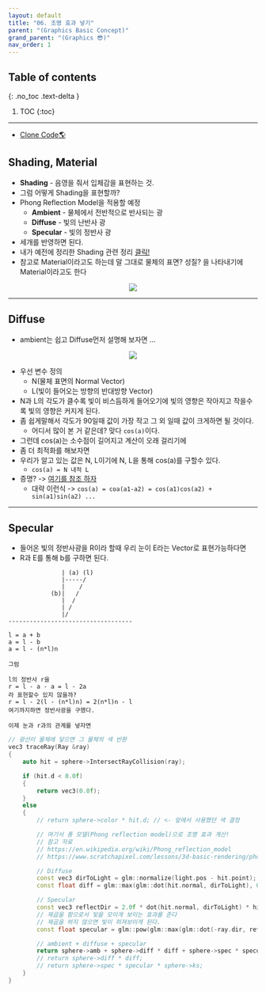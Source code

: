 ```yaml
---
layout: default
title: "06. 조명 효과 넣기"
parent: "(Graphics Basic Concept)"
grand_parent: "(Graphics 😎)"
nav_order: 1
---
```


## Table of contents
{: .no_toc .text-delta }

1. TOC
{:toc}

---

* [Clone Code🌎](https://github.com/Arthur880708/DirectX11-Examples/tree/master/08)

## Shading, Material

* **Shading** - 음영을 줘서 입체감을 표현하는 것.
* 그럼 어떻게 Shading을 표현할까?
* Phong Reflection Model을 적용할 예정
	* **Ambient** - 물체에서 전반적으로 반사되는 광
	* **Diffuse** - 빛의 난반사 광
	* **Specular** - 빛의 정반사 광
* 세개를 반영하면 된다.
* 내가 예전에 정리한 Shading 관련 정리 [클릭!](https://taehyungs-programming-blog.github.io/blog/docs/cpp/directx-12/g-18/)
* 참고로 Material이라고도 하는데 말 그대로 물체의 표면? 성질? 을 나타내기에 Material이라고도 한다

<p align="center">
  <img src="https://taehyungs-programming-blog.github.io/blog/assets/images/cpp/graphics/graphics-7-1.png"/>
</p>

---

## Diffuse

* ambient는 쉽고 Diffuse먼저 설명해 보자면 ...

<p align="center">
  <img src="https://taehyungs-programming-blog.github.io/blog/assets/images/cpp/graphics/graphics-7-3.png"/>
</p>

* 우선 변수 정의
    * N(물체 표면의 Normal Vector)
    * L(빛이 들어오는 방향의 반대방향 Vector)
* N과 L의 각도가 클수록 빛이 비스듬하게 들어오기에 빛의 영향은 작아지고
작을수록 빛의 영향은 커지게 된다.
* 좀 쉽게말해서 각도가 90일때 값이 가장 작고 그 외 일때 값이 크게하면 될 것이다.
    * 어디서 많이 본 거 같은데? 맞다 `cos(a)`이다.
* 그런데 cos(a)는 소수점이 길어지고 계산이 오래 걸리기에 
* 좀 더 최적화를 해보자면
* 우리가 알고 있는 값은 N, L이기에 N, L을 통해 cos(a)를 구할수 있다.
    * `cos(a) = N 내적 L`
* 증명? -> [여기를 참조 하자](https://m.blog.naver.com/PostView.naver?isHttpsRedirect=true&blogId=jihyoseok&logNo=221481723291)
    * 대략 이런식 -> `cos(a) = coa(a1-a2) = cos(a1)cos(a2) + sin(a1)sin(a2) ...`

---

## Specular

* 들어온 빛의 정반사광을 R이라 할때 우리 눈이 E라는 Vector로 표현가능하다면
* R과 E를 통해 b를 구하면 된다.

```
               | (a) (l)
               |-----/
               |    /
            (b)|   /
               |  /
               | /
               |/
-----------------------------------

l = a + b
a = l - b
a = l - (n*l)n

그럼

l의 정반사 r을
r = l - a - a = l - 2a
라 표현할수 있지 않을까?
r = l - 2(l - (n*l)n) = 2(n*l)n - l
여기까지하면 정반사광을 구했다.

이제 눈과 r과의 관계를 넣자면
```


```cpp
// 광선이 물체에 닿으면 그 물체의 색 반환
vec3 traceRay(Ray &ray)
{
    auto hit = sphere->IntersectRayCollision(ray);

    if (hit.d < 0.0f)
    {
        return vec3(0.0f);
    }
    else
    {
        // return sphere->color * hit.d; // <- 앞에서 사용했던 색 결정

        // 여기서 퐁 모델(Phong reflection model)으로 조명 효과 계산!
        // 참고 자료
        // https://en.wikipedia.org/wiki/Phong_reflection_model
        // https://www.scratchapixel.com/lessons/3d-basic-rendering/phong-shader-BRDF

        // Diffuse
        const vec3 dirToLight = glm::normalize(light.pos - hit.point);
        const float diff = glm::max(glm::dot(hit.normal, dirToLight), 0.0f);

        // Specular
        const vec3 reflectDir = 2.0f * dot(hit.normal, dirToLight) * hit.normal - dirToLight;
        // 제곱을 함으로서 빛을 모이게 보이는 효과를 준다
        // 제곱을 하지 않으면 빛이 퍼져보이게 된다.
        const float specular = glm::pow(glm::max(glm::dot(-ray.dir, reflectDir), 0.0f), sphere->alpha);

        // ambient + diffuse + specular
        return sphere->amb + sphere->diff * diff + sphere->spec * specular * sphere->ks;
        // return sphere->diff * diff;
        // return sphere->spec * specular * sphere->ks;
    }
}
```